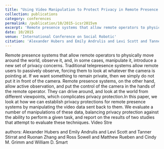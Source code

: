```yaml
---
title: "Using Video Manipulation to Protect Privacy in Remote Presence Systems"
collection: publications
category: conferences
permalink: /publication/10/2015-icsr2015vm
excerpt: 'Remote presence systems that allow remote operators to physically move around the world,  observe it,  and,  in some cases,  manipulate it,  introduce a new set of privacy concerns. Traditional telepresence systems allow remote users to passively observe,  forcing them to look at whatever the camera is pointing at. If we want something to remain private,  then we simply do not put it in front of the camera. Remote presence systems,  on the other hand,  allow active observation,  and put the control of the camera in the hands of the remote operator. They can drive around,  and look at the world from different viewpoints,  which complicates privacy protection.In this paper,  we look at how we can establish privacy protections for remote presence systems by manipulating the video data sent back to them. We evaluate a number of manipulations of these data,  balancing privacy protection against the ability to perform a given task,  and report on the results of two studies that attempt to evaluate these techniques. Video Stream'
date: 10/2015
venue: 'International Conference on Social Robotic'
citation: 'Alexander Hubers and Emily Andrulis and Levi Scott and Tanner Stirrat and Ruonan Zhang and Ross Sowell and Matthew Rueben and Cindy M. Grimm and William D. Smart'
---
```

Remote presence systems that allow remote operators to physically move around the world,  observe it,  and,  in some cases,  manipulate it,  introduce a new set of privacy concerns. Traditional telepresence systems allow remote users to passively observe,  forcing them to look at whatever the camera is pointing at. If we want something to remain private,  then we simply do not put it in front of the camera. Remote presence systems,  on the other hand,  allow active observation,  and put the control of the camera in the hands of the remote operator. They can drive around,  and look at the world from different viewpoints,  which complicates privacy protection.In this paper,  we look at how we can establish privacy protections for remote presence systems by manipulating the video data sent back to them. We evaluate a number of manipulations of these data,  balancing privacy protection against the ability to perform a given task,  and report on the results of two studies that attempt to evaluate these techniques. Video Stre

authors: Alexander Hubers and Emily Andrulis and Levi Scott and Tanner Stirrat and Ruonan Zhang and Ross Sowell and Matthew Rueben and Cindy M. Grimm and William D. Smart